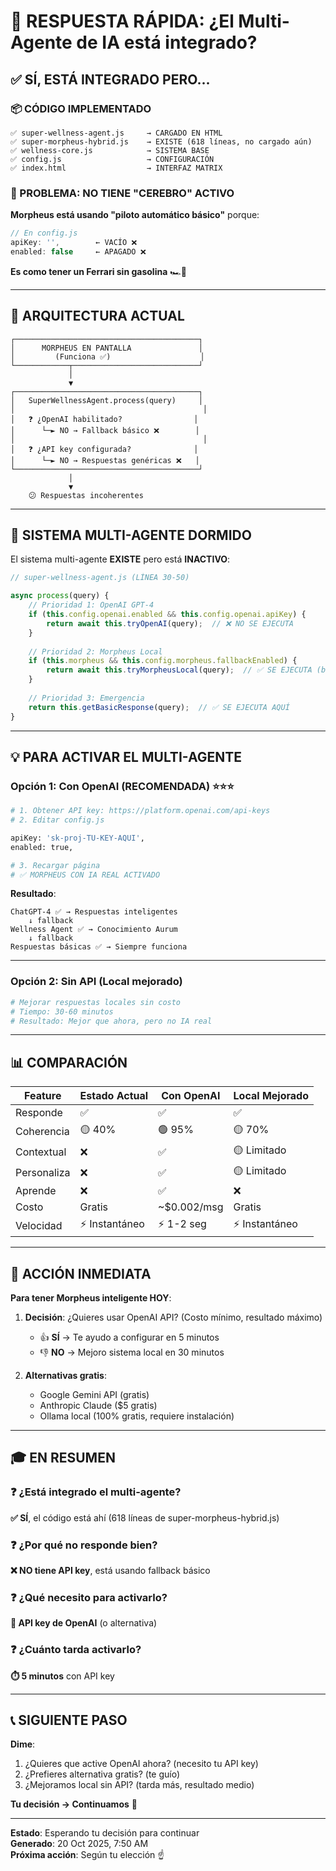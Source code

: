 # 🎯 RESPUESTA RÁPIDA: ¿El Multi-Agente de IA está integrado?

## ✅ SÍ, ESTÁ INTEGRADO PERO...

### 📦 CÓDIGO IMPLEMENTADO

```
✅ super-wellness-agent.js     → CARGADO EN HTML
✅ super-morpheus-hybrid.js    → EXISTE (618 líneas, no cargado aún)
✅ wellness-core.js            → SISTEMA BASE
✅ config.js                   → CONFIGURACIÓN
✅ index.html                  → INTERFAZ MATRIX
```

### 🔴 PROBLEMA: NO TIENE "CEREBRO" ACTIVO

**Morpheus está usando "piloto automático básico"** porque:

```javascript
// En config.js
apiKey: '',        ← VACÍO ❌
enabled: false     ← APAGADO ❌
```

**Es como tener un Ferrari sin gasolina** 🏎️💨

---

## 🧠 ARQUITECTURA ACTUAL

```
┌─────────────────────────────────────────┐
│      MORPHEUS EN PANTALLA               │
│         (Funciona ✅)                    │
└────────────┬────────────────────────────┘
             │
             ▼
┌─────────────────────────────────────────┐
│   SuperWellnessAgent.process(query)     │
│                                          │
│   ❓ ¿OpenAI habilitado?                │
│      └─► NO → Fallback básico ❌        │
│                                          │
│   ❓ ¿API key configurada?              │
│      └─► NO → Respuestas genéricas ❌   │
└─────────────────────────────────────────┘
             │
             ▼
    😕 Respuestas incoherentes
```

---

## 🎯 SISTEMA MULTI-AGENTE DORMIDO

El sistema multi-agente **EXISTE** pero está **INACTIVO**:

```javascript
// super-wellness-agent.js (LÍNEA 30-50)

async process(query) {
    // Prioridad 1: OpenAI GPT-4 
    if (this.config.openai.enabled && this.config.openai.apiKey) {
        return await this.tryOpenAI(query);  // ❌ NO SE EJECUTA
    }
    
    // Prioridad 2: Morpheus Local
    if (this.morpheus && this.config.morpheus.fallbackEnabled) {
        return await this.tryMorpheusLocal(query);  // ✅ SE EJECUTA (básico)
    }
    
    // Prioridad 3: Emergencia
    return this.getBasicResponse(query);  // ✅ SE EJECUTA AQUÍ
}
```

---

## 💡 PARA ACTIVAR EL MULTI-AGENTE

### Opción 1: Con OpenAI (RECOMENDADA) ⭐⭐⭐

```bash
# 1. Obtener API key: https://platform.openai.com/api-keys
# 2. Editar config.js

apiKey: 'sk-proj-TU-KEY-AQUI',
enabled: true,

# 3. Recargar página
# ✅ MORPHEUS CON IA REAL ACTIVADO
```

**Resultado**: 
```
ChatGPT-4 ✅ → Respuestas inteligentes
    ↓ fallback
Wellness Agent ✅ → Conocimiento Aurum  
    ↓ fallback
Respuestas básicas ✅ → Siempre funciona
```

---

### Opción 2: Sin API (Local mejorado)

```bash
# Mejorar respuestas locales sin costo
# Tiempo: 30-60 minutos
# Resultado: Mejor que ahora, pero no IA real
```

---

## 📊 COMPARACIÓN

| Feature | Estado Actual | Con OpenAI | Local Mejorado |
|---------|--------------|------------|----------------|
| Responde | ✅ | ✅ | ✅ |
| Coherencia | 🟡 40% | 🟢 95% | 🟡 70% |
| Contextual | ❌ | ✅ | 🟡 Limitado |
| Personaliza | ❌ | ✅ | 🟡 Limitado |
| Aprende | ❌ | ✅ | ❌ |
| Costo | Gratis | ~$0.002/msg | Gratis |
| Velocidad | ⚡ Instantáneo | ⚡ 1-2 seg | ⚡ Instantáneo |

---

## 🚀 ACCIÓN INMEDIATA

**Para tener Morpheus inteligente HOY**:

1. **Decisión**: ¿Quieres usar OpenAI API? (Costo mínimo, resultado máximo)
   
   - 👍 **SÍ** → Te ayudo a configurar en 5 minutos
   - 👎 **NO** → Mejoro sistema local en 30 minutos

2. **Alternativas gratis**:
   - Google Gemini API (gratis)
   - Anthropic Claude ($5 gratis)
   - Ollama local (100% gratis, requiere instalación)

---

## 🎓 EN RESUMEN

### ❓ ¿Está integrado el multi-agente?
**✅ SÍ**, el código está ahí (618 líneas de super-morpheus-hybrid.js)

### ❓ ¿Por qué no responde bien?
**❌ NO tiene API key**, está usando fallback básico

### ❓ ¿Qué necesito para activarlo?
**🔑 API key de OpenAI** (o alternativa)

### ❓ ¿Cuánto tarda activarlo?
**⏱️ 5 minutos** con API key

---

## 📞 SIGUIENTE PASO

**Dime**:
1. ¿Quieres que active OpenAI ahora? (necesito tu API key)
2. ¿Prefieres alternativa gratis? (te guío)
3. ¿Mejoramos local sin API? (tarda más, resultado medio)

**Tu decisión → Continuamos** 🚀

---

**Estado**: Esperando tu decisión para continuar  
**Generado**: 20 Oct 2025, 7:50 AM  
**Próxima acción**: Según tu elección ☝️

